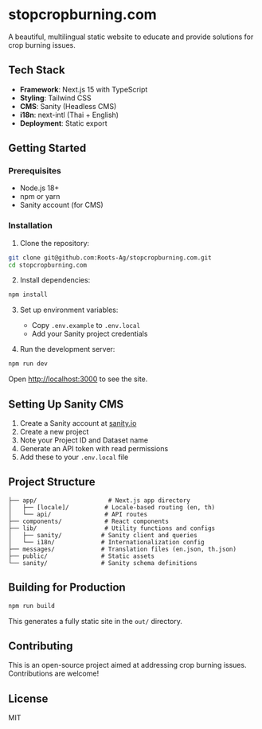# stopcropburning.com

A beautiful, multilingual static website to educate and provide solutions for crop burning issues.

## Tech Stack

- **Framework**: Next.js 15 with TypeScript
- **Styling**: Tailwind CSS
- **CMS**: Sanity (Headless CMS)
- **i18n**: next-intl (Thai + English)
- **Deployment**: Static export

## Getting Started

### Prerequisites

- Node.js 18+
- npm or yarn
- Sanity account (for CMS)

### Installation

1. Clone the repository:
```bash
git clone git@github.com:Roots-Ag/stopcropburning.com.git
cd stopcropburning.com
```

2. Install dependencies:
```bash
npm install
```

3. Set up environment variables:
   - Copy `.env.example` to `.env.local`
   - Add your Sanity project credentials

4. Run the development server:
```bash
npm run dev
```

Open [http://localhost:3000](http://localhost:3000) to see the site.

## Setting Up Sanity CMS

1. Create a Sanity account at [sanity.io](https://www.sanity.io/)
2. Create a new project
3. Note your Project ID and Dataset name
4. Generate an API token with read permissions
5. Add these to your `.env.local` file

## Project Structure

```
├── app/                    # Next.js app directory
│   ├── [locale]/          # Locale-based routing (en, th)
│   └── api/               # API routes
├── components/            # React components
├── lib/                   # Utility functions and configs
│   ├── sanity/           # Sanity client and queries
│   └── i18n/             # Internationalization config
├── messages/             # Translation files (en.json, th.json)
├── public/               # Static assets
└── sanity/               # Sanity schema definitions
```

## Building for Production

```bash
npm run build
```

This generates a fully static site in the `out/` directory.

## Contributing

This is an open-source project aimed at addressing crop burning issues. Contributions are welcome!

## License

MIT
